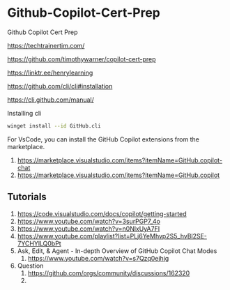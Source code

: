 # Github-Copilot-Cert-Prep
Github Copilot Cert Prep 

https://techtrainertim.com/

https://github.com/timothywarner/copilot-cert-prep

https://linktr.ee/henrylearning

https://github.com/cli/cli#installation

https://cli.github.com/manual/

Installing cli

```sh
winget install --id GitHub.cli
```


For VsCode, you can install the GitHub Copilot extensions from the marketplace.
1. https://marketplace.visualstudio.com/items?itemName=GitHub.copilot-chat
2. https://marketplace.visualstudio.com/items?itemName=GitHub.copilot


## Tutorials
1. https://code.visualstudio.com/docs/copilot/getting-started
2. https://www.youtube.com/watch?v=3surPGP7_4o
3. https://www.youtube.com/watch?v=n0NlxUyA7FI
4. https://www.youtube.com/playlist?list=PLj6YeMhvp2S5_hvBl2SE-7YCHYlLQ0bPt
5. Ask, Edit, & Agent - In-depth Overview of GitHub Copilot Chat Modes
   1. https://www.youtube.com/watch?v=s7Qzq0ejhjg
6. Question
   1. https://github.com/orgs/community/discussions/162320
   2. 



